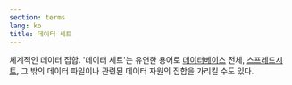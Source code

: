 ```yaml
---
section: terms
lang: ko
title: 데이터 세트
---
```


체계적인 데이터 집합. '데이터 세트'는 유연한 용어로 [데이터베이스](../database/) 전체, [스프레드시트](../spreadsheet/), 그 밖의 데이터 파일이나 관련된 데이터 자원의 집합을 가리킬 수도 있다.
